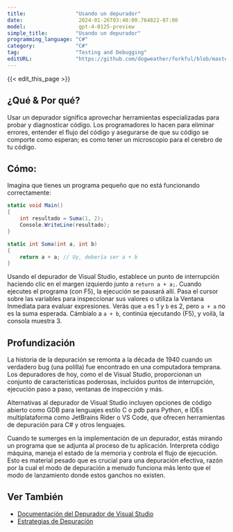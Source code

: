```yaml
---
title:                "Usando un depurador"
date:                  2024-01-26T03:48:00.764822-07:00
model:                 gpt-4-0125-preview
simple_title:         "Usando un depurador"
programming_language: "C#"
category:             "C#"
tag:                  "Testing and Debugging"
editURL:              "https://github.com/dogweather/forkful/blob/master/content/es/c-sharp/using-a-debugger.md"
---
```


{{< edit_this_page >}}

## ¿Qué & Por qué?
Usar un depurador significa aprovechar herramientas especializadas para probar y diagnosticar código. Los programadores lo hacen para eliminar errores, entender el flujo del código y asegurarse de que su código se comporte como esperan; es como tener un microscopio para el cerebro de tu código.

## Cómo:
Imagina que tienes un programa pequeño que no está funcionando correctamente:

```C#
static void Main()
{
    int resultado = Suma(1, 2);
    Console.WriteLine(resultado);
}

static int Suma(int a, int b)
{
    return a + a; // Uy, debería ser a + b
}
```

Usando el depurador de Visual Studio, establece un punto de interrupción haciendo clic en el margen izquierdo junto a `return a + a;`. Cuando ejecutes el programa (con F5), la ejecución se pausará allí. Pasa el cursor sobre las variables para inspeccionar sus valores o utiliza la Ventana Inmediata para evaluar expresiones. Verás que `a` es 1 y `b` es 2, pero `a + a` no es la suma esperada. Cámbialo a `a + b`, continúa ejecutando (F5), y voilà, la consola muestra 3.

## Profundización
La historia de la depuración se remonta a la década de 1940 cuando un verdadero bug (una polilla) fue encontrado en una computadora temprana. Los depuradores de hoy, como el de Visual Studio, proporcionan un conjunto de características poderosas, incluidos puntos de interrupción, ejecución paso a paso, ventanas de inspección y más.

Alternativas al depurador de Visual Studio incluyen opciones de código abierto como GDB para lenguajes estilo C o pdb para Python, e IDEs multiplataforma como JetBrains Rider o VS Code, que ofrecen herramientas de depuración para C# y otros lenguajes.

Cuando te sumerges en la implementación de un depurador, estás mirando un programa que se adjunta al proceso de tu aplicación. Interpreta código máquina, maneja el estado de la memoria y controla el flujo de ejecución. Esto es material pesado que es crucial para una depuración efectiva, razón por la cual el modo de depuración a menudo funciona más lento que el modo de lanzamiento donde estos ganchos no existen.

## Ver También
- [Documentación del Depurador de Visual Studio](https://docs.microsoft.com/es-es/visualstudio/debugger/)
- [Estrategias de Depuración](https://www.codeproject.com/Articles/79508/Effective-Exception-Handling-in-Visual-C)
